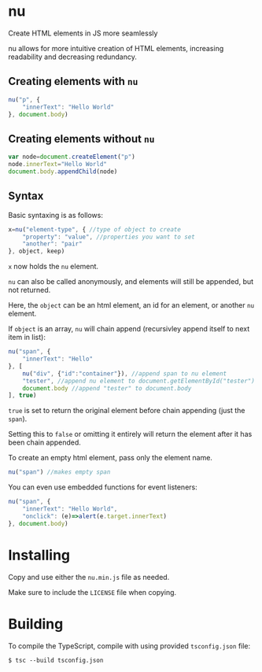 # nu
Create HTML elements in JS more seamlessly

nu allows for more intuitive creation of HTML elements, increasing readability and decreasing redundancy.

## Creating elements with `nu`


```javascript
nu("p", {
	"innerText": "Hello World"
}, document.body)
```

## Creating elements without `nu`

```javascript
var node=document.createElement("p")
node.innerText="Hello World"
document.body.appendChild(node)
```

## Syntax

Basic syntaxing is as follows:

```javascript
x=nu("element-type", { //type of object to create
	"property": "value", //properties you want to set
	"another": "pair"
}, object, keep)
```

`x` now holds the `nu` element.

`nu` can also be called anonymously, and elements will still be appended, but not returned.

Here, the `object` can be an html element, an id for an element, or another `nu` element.

If `object` is an array, `nu` will chain append (recursivley append itself to next item in list):

```javascript
nu("span", {
	"innerText": "Hello"
}, [
	nu("div", {"id":"container"}), //append span to nu element
	"tester", //append nu element to document.getElementById("tester")
	document.body //append "tester" to document.body
], true)
```

`true` is set to return the original element before chain appending (just the `span`).

Setting this to `false` or omitting it entirely will return the element after it has been chain appended.

To create an empty html element, pass only the element name.

```javascript
nu("span") //makes empty span
```

You can even use embedded functions for event listeners:

```javascript
nu("span", {
	"innerText": "Hello World",
	"onclick": (e)=>alert(e.target.innerText)
}, document.body)
```

# Installing

Copy and use either the `nu.min.js` file as needed.

Make sure to include the `LICENSE` file when copying.

# Building

To compile the TypeScript, compile with using provided `tsconfig.json` file:

```
$ tsc --build tsconfig.json
```